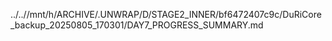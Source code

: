 ../..//mnt/h/ARCHIVE/.UNWRAP/D/STAGE2_INNER/bf6472407c9c/DuRiCore_backup_20250805_170301/DAY7_PROGRESS_SUMMARY.md